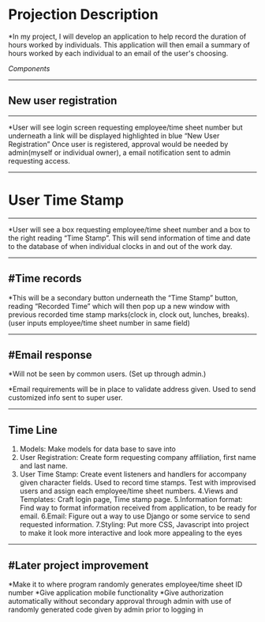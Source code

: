 

# Projection Description

*In my project, I will develop an application to help record the duration of hours worked by individuals.
This application will then email a summary of hours worked by each individual to an email of the user's choosing.

_Components_

---
## New user registration
---

*User will see login screen requesting employee/time sheet number but underneath a link will be displayed highlighted in blue “New User Registration”
Once user is registered, approval would be needed by admin(myself or individual owner), a email notification sent to admin requesting access.


---
# User Time Stamp
---

*User will see a box requesting employee/time sheet number and a box to the right reading “Time Stamp”.
This will send information of time and date to the database of when individual clocks in and out of the work day.

---
#Time records
---

*This will be a secondary button underneath the “Time Stamp” button, reading “Recorded Time” which will then pop up a new window with previous recorded time stamp marks(clock in, clock out, lunches, breaks). (user inputs employee/time sheet number in same field)

---
#Email response
---

*Will not be seen by common users. (Set up through admin.)

*Email requirements will be in place to validate address given. Used to send customized info sent to super user.

---
Time Line
---

1.  Models: Make models for data base to save into
2.  User Registration: Create form requesting company affiliation, first name and last name.
3.  User Time Stamp: Create event listeners and handlers for accompany given character fields. Used to record time stamps. Test with improvised users and assign each employee/time sheet numbers.
4.Views and Templates: Craft login page, Time stamp page.
5.Information format: Find way to format information received from application, to be ready for email.
6.Email: Figure out a way to use Django or some service to send requested information.
7.Styling: Put more CSS, Javascript into project to make it look more interactive and look more appealing to the eyes

---
#Later project improvement
---

*Make it to where program randomly generates employee/time sheet ID number
*Give application mobile functionality
*Give authorization automatically without secondary approval through admin with use of randomly generated code given by admin prior to logging in